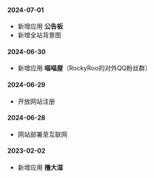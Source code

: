 <!-- #### 2024-07-05

- 新增个人中心头像上传、添加昵称、修改签名等 -->

#### 2024-07-01

- 新增应用 **公告板**
- 新增全站背景图

#### 2024-06-30

- 新增应用 **喵喵屋**（RockyRoo的对外QQ粉丝群）

#### 2024-06-29

- 开放网站注册

#### 2024-06-28

- 网站部署至互联网

#### 2023-02-02

- 新增应用 **撸大湿**
